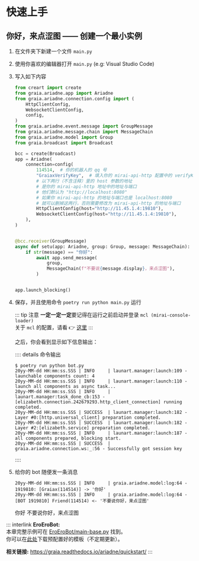 # 快速上手

<h2>你好，来点涩图 —— 创建一个最小实例</h2>

1. 在文件夹下新建一个文件 `main.py`
2. 使用你喜欢的编辑器打开 `main.py` (e.g: Visual Studio Code)
3. 写入如下内容

   ```python
   from creart import create
   from graia.ariadne.app import Ariadne
   from graia.ariadne.connection.config import (
       HttpClientConfig,
       WebsocketClientConfig,
       config,
   )
   from graia.ariadne.event.message import GroupMessage
   from graia.ariadne.message.chain import MessageChain
   from graia.ariadne.model import Group
   from graia.broadcast import Broadcast

   bcc = create(Broadcast)
   app = Ariadne(
       connection=config(
           114514,  # 你的机器人的 qq 号
           "GraiaxVerifyKey",  # 填入你的 mirai-api-http 配置中的 verifyKey
           # 以下两行（不含注释）里的 host 参数的地址
           # 是你的 mirai-api-http 地址中的地址与端口
           # 他们默认为 "http://localhost:8080"
           # 如果你 mirai-api-http 的地址与端口也是 localhost:8080
           # 就可以删掉这两行，否则需要修改为 mirai-api-http 的地址与端口
           HttpClientConfig(host="http://11.45.1.4:19810"),
           WebsocketClientConfig(host="http://11.45.1.4:19810"),
       ),
   )


   @bcc.receiver(GroupMessage)
   async def setu(app: Ariadne, group: Group, message: MessageChain):
       if str(message) == "你好":
           await app.send_message(
               group,
               MessageChain(f"不要说{message.display}，来点涩图"),
           )


   app.launch_blocking()
   ```

4. 保存，并且使用命令 `poetry run python main.py` 运行

   ::: tip 注意
   **一定一定一定**要记得在运行之前启动并登录 `mcl (mirai-console-loader)`  
   关于 `mcl` 的配置，请看 :point_right: [这里](../before/Q&A.md#_5-关于-mirai-环境)
   :::

   之后，你会看到显示如下信息输出：

   :::: details 命令输出

   ```txt:no-line-numbers
   $ poetry run python bot.py
   20yy-MM-dd HH:mm:ss.SSS | INFO     | launart.manager:launch:109 - launchable components count: 4
   20yy-MM-dd HH:mm:ss.SSS | INFO     | launart.manager:launch:110 - launch all components as async task...
   20yy-MM-dd HH:mm:ss.SSS | INFO     | launart.manager:task_done_cb:153 - [elizabeth.connection.242679293.http_client_connection] running completed.
   20yy-MM-dd HH:mm:ss.SSS | SUCCESS  | launart.manager:launch:182 - Layer #0:[http.universal_client] preparation completed.
   20yy-MM-dd HH:mm:ss.SSS | SUCCESS  | launart.manager:launch:182 - Layer #2:[elizabeth.service] preparation completed.
   20yy-MM-dd HH:mm:ss.SSS | INFO     | launart.manager:launch:187 - all components prepared, blocking start.
   20yy-MM-dd HH:mm:ss.SSS | SUCCESS  | graia.ariadne.connection.ws:_:56 - Successfully got session key
   ```

   ::::

5. 给你的 bot 随便发一条消息

   ```txt:no-line-numbers
   20yy-MM-dd HH:mm:ss.SSS | INFO     | graia.ariadne.model:log:64 - 1919810: [Graiax(114514)] -> '你好'
   20yy-MM-dd HH:mm:ss.SSS | INFO     | graia.ariadne.model:log:64 - [BOT 1919810] Friend(114514) <- '不要说你好，来点涩图'
   ```

   <ChatWindow title="Graia Framework Community">
      <ChatMsg name="GraiaX" onright>你好</ChatMsg>
      <ChatMsg name="EroEroBot" avatar="/avatar/ero.webp">不要说你好，来点涩图</ChatMsg>
   </ChatWindow>

::: interlink
**EroEroBot:**  
本章完整示例可在 [EroEroBot/main-base.py](https://github.com/GraiaCommunity/EroEroBot/blob/master/main-base.py) 找到。  
你可以在[此处](https://github.com/GraiaCommunity/EroEroBot/releases/tag/release)下载预配置好的模板（不定期更新）。

**相关链接:** <https://graia.readthedocs.io/ariadne/quickstart/>
:::
